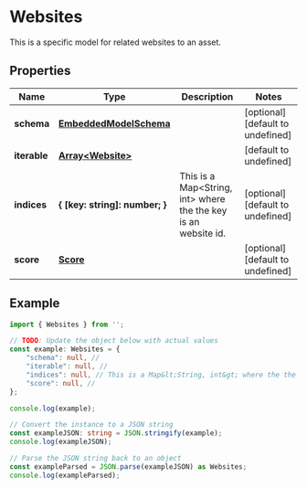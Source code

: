 
# Websites

This is a specific model for related websites to an asset.

## Properties

Name | Type | Description | Notes
------------ | ------------- | ------------- | -------------
**schema** | [**EmbeddedModelSchema**](EmbeddedModelSchema) |  | [optional] [default to undefined]
**iterable** | [**Array&lt;Website&gt;**](Website) |  | [default to undefined]
**indices** | **\{ [key: string]: number; \}** | This is a Map&lt;String, int&gt; where the the key is an website id. | [optional] [default to undefined]
**score** | [**Score**](Score) |  | [optional] [default to undefined]

## Example

```typescript
import { Websites } from '';

// TODO: Update the object below with actual values
const example: Websites = {
    "schema": null, // 
    "iterable": null, // 
    "indices": null, // This is a Map&lt;String, int&gt; where the the key is an website id.
    "score": null, // 
};

console.log(example);

// Convert the instance to a JSON string
const exampleJSON: string = JSON.stringify(example);
console.log(exampleJSON);

// Parse the JSON string back to an object
const exampleParsed = JSON.parse(exampleJSON) as Websites;
console.log(exampleParsed);
```




